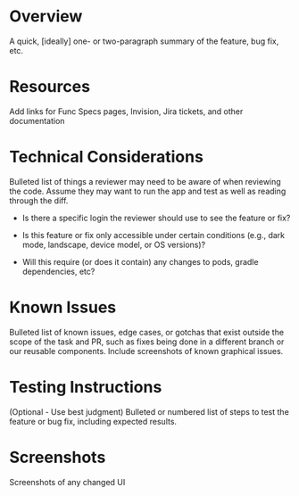 # Overview

A quick, [ideally] one- or two-paragraph summary of the feature, bug fix, etc.

# Resources

Add links for Func Specs pages, Invision, Jira tickets, and other documentation

# Technical Considerations

Bulleted list of things a reviewer may need to be aware of when reviewing the code. Assume they may want to run the app and test as well as reading through the diff.

- Is there a specific login the reviewer should use to see the feature or fix?

- Is this feature or fix only accessible under certain conditions (e.g., dark mode, landscape, device model, or OS versions)?

- Will this require (or does it contain) any changes to pods, gradle dependencies, etc?

# Known Issues

Bulleted list of known issues, edge cases, or gotchas that exist outside the scope of the task and PR, such as fixes being done in a different branch or our reusable components. Include screenshots of known graphical issues.

# Testing Instructions

(Optional - Use best judgment) Bulleted or numbered list of steps to test the feature or bug fix, including expected results.

# Screenshots

Screenshots of any changed UI
